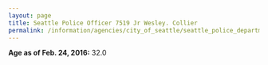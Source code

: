 ```yaml
---
layout: page
title: Seattle Police Officer 7519 Jr Wesley. Collier
permalink: /information/agencies/city_of_seattle/seattle_police_department/copbook/7519/
---
```


**Age as of Feb. 24, 2016:** 32.0
